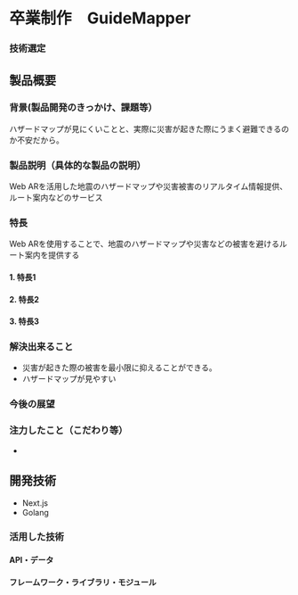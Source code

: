 # 卒業制作　GuideMapper

### 技術選定

## 製品概要

### 背景(製品開発のきっかけ、課題等）
ハザードマップが見にくいことと、実際に災害が起きた際にうまく避難できるのか不安だから。
### 製品説明（具体的な製品の説明）
Web ARを活用した地震のハザードマップや災害被害のリアルタイム情報提供、ルート案内などのサービス
### 特長
Web ARを使用することで、地震のハザードマップや災害などの被害を避けるルート案内を提供する
#### 1. 特長1
#### 2. 特長2
#### 3. 特長3

### 解決出来ること
- 災害が起きた際の被害を最小限に抑えることができる。
- ハザードマップが見やすい
### 今後の展望
### 注力したこと（こだわり等）
* 

## 開発技術
- Next.js
- Golang
### 活用した技術

#### API・データ

#### フレームワーク・ライブラリ・モジュール
